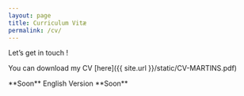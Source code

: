 ```yaml
---
layout: page
title: Curriculum Vitæ
permalink: /cv/
---
```


Let’s get in touch !

You can download my CV [here]({{ site.url }}/static/CV-MARTINS.pdf)

\*\*Soon\*\* English Version \*\*Soon\*\*
